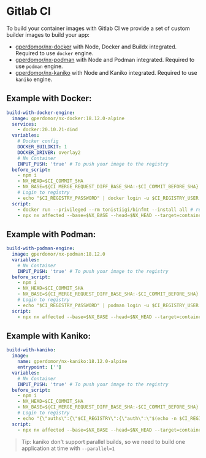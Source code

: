# Gitlab CI

To build your container images with Gitlab CI we provide a set of custom builder images to build your app:

- [gperdomor/nx-docker](https://hub.docker.com/r/gperdomor/nx-docker) with Node, Docker and Buildx integrated. Required to use `docker` engine.
- [gperdomor/nx-podman](https://hub.docker.com/r/gperdomor/nx-podman) with Node and Podman integrated. Required to use `podman` engine.
- [gperdomor/nx-kaniko](https://hub.docker.com/r/gperdomor/nx-kaniko) with Node and Kaniko integrated. Required to use `kaniko` engine.

## Example with Docker:

```yml
build-with-docker-engine:
  image: gperdomor/nx-docker:18.12.0-alpine
  services:
    - docker:20.10.21-dind
  variables:
    # Docker config
    DOCKER_BUILDKIT: 1
    DOCKER_DRIVER: overlay2
    # Nx Container
    INPUT_PUSH: 'true' # To push your image to the registry
  before_script:
    - npm i
    - NX_HEAD=$CI_COMMIT_SHA
    - NX_BASE=${CI_MERGE_REQUEST_DIFF_BASE_SHA:-$CI_COMMIT_BEFORE_SHA}
    # Login to registry
    - echo "$CI_REGISTRY_PASSWORD" | docker login -u $CI_REGISTRY_USER --password-stdin $CI_REGISTRY
  script:
    - docker run --privileged --rm tonistiigi/binfmt --install all # required only for multi-platform build
    - npx nx affected --base=$NX_BASE --head=$NX_HEAD --target=container --parallel=2
```

## Example with Podman:

```yml
build-with-podman-engine:
  image: gperdomor/nx-podman:18.12.0
  variables:
    # Nx Container
    INPUT_PUSH: 'true' # To push your image to the registry
  before_script:
    - npm i
    - NX_HEAD=$CI_COMMIT_SHA
    - NX_BASE=${CI_MERGE_REQUEST_DIFF_BASE_SHA:-$CI_COMMIT_BEFORE_SHA}
    # Login to registry
    - echo "$CI_REGISTRY_PASSWORD" | podman login -u $CI_REGISTRY_USER --password-stdin $CI_REGISTRY
  script:
    - npx nx affected --base=$NX_BASE --head=$NX_HEAD --target=container --parallel=2
```

## Example with Kaniko:

```yml
build-with-kaniko:
  image:
    name: gperdomor/nx-kaniko:18.12.0-alpine
    entrypoint: ['']
  variables:
    # Nx Container
    INPUT_PUSH: 'true' # To push your image to the registry
  before_script:
    - npm i
    - NX_HEAD=$CI_COMMIT_SHA
    - NX_BASE=${CI_MERGE_REQUEST_DIFF_BASE_SHA:-$CI_COMMIT_BEFORE_SHA}
    # Login to registry
    - echo "{\"auths\":{\"$CI_REGISTRY\":{\"auth\":\"$(echo -n $CI_REGISTRY_USER:$CI_REGISTRY_PASSWORD | base64)\"}}}" > /kaniko/.docker/config.json
  script:
    - npx nx affected --base=$NX_BASE --head=$NX_HEAD --target=container --parallel=1
```

> Tip: kaniko don't support parallel builds, so we need to build one application at time with `--parallel=1`
